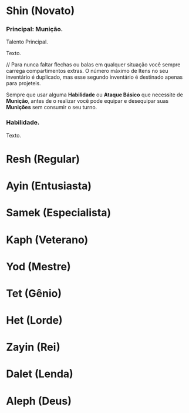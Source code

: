 # Shin (Novato)

### Principal: Munição.

Talento Principal.

Texto.

//
Para nunca faltar flechas ou balas em qualquer situação você sempre carrega compartimentos extras. O número máximo de Itens no seu inventário é duplicado, mas esse segundo inventário é destinado apenas para projeteis.

Sempre que usar alguma **Habilidade** ou **Ataque Básico** que necessite de **Munição**, antes de o realizar você pode equipar e desequipar suas **Munições** sem consumir o seu turno.

### Habilidade.

Texto.

# Resh (Regular)

# Ayin (Entusiasta)

# Samek (Especialista)

# Kaph (Veterano)

# Yod (Mestre)

# Tet (Gênio)

# Het (Lorde)

# Zayin (Rei)

# Dalet (Lenda)

# Aleph (Deus)
